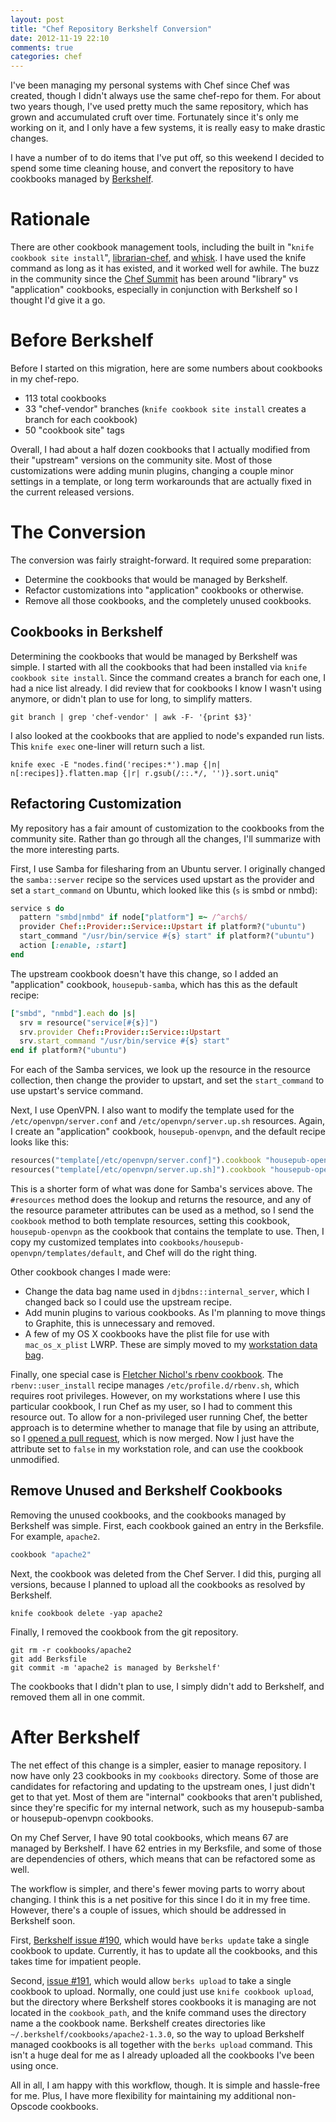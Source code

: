 ```yaml
---
layout: post
title: "Chef Repository Berkshelf Conversion"
date: 2012-11-19 22:10
comments: true
categories: chef
---
```


I've been managing my personal systems with Chef since Chef was
created, though I didn't always use the same chef-repo for them. For
about two years though, I've used pretty much the same repository,
which has grown and accumulated cruft over time. Fortunately since
it's only me working on it, and I only have a few systems, it is
really easy to make drastic changes.

I have a number of to do items that I've put off, so this weekend I
decided to spend some time cleaning house, and convert the repository
to have cookbooks managed by [Berkshelf](http://berkshelf.com/).

# Rationale

There are other cookbook management tools, including the built in
"`knife cookbook site install`",
[librarian-chef](https://github.com/applicationsonline/librarian), and
[whisk](https://github.com/kisoku/whisk). I have used the knife
command as long as it has existed, and it worked well for awhile. The
buzz in the community since the
[Chef Summit](http://wiki.opscode.com/display/chef/Opscode+Community+Summit+2)
has been around "library" vs "application" cookbooks, especially in
conjunction with Berkshelf so I thought I'd give it a go.

# Before Berkshelf

Before I started on this migration, here are some numbers about
cookbooks in my chef-repo.

- 113 total cookbooks
- 33 "chef-vendor" branches (`knife cookbook site install` creates a
  branch for each cookbook)
- 50 "cookbook site" tags

Overall, I had about a half dozen cookbooks that I actually modified
from their "upstream" versions on the community site. Most of those
customizations were adding munin plugins, changing a couple minor
settings in a template, or long term workarounds that are actually
fixed in the current released versions.

# The Conversion

The conversion was fairly straight-forward. It required some preparation:

- Determine the cookbooks that would be managed by Berkshelf.
- Refactor customizations into "application" cookbooks or otherwise.
- Remove all those cookbooks, and the completely unused cookbooks.

## Cookbooks in Berkshelf

Determining the cookbooks that would be managed by Berkshelf was
simple. I started with all the cookbooks that had been installed via
`knife cookbook site install`. Since the command creates a branch for
each one, I had a nice list already. I did review that for cookbooks I
know I wasn't using anymore, or didn't plan to use for long, to
simplify matters.

```
git branch | grep 'chef-vendor' | awk -F- '{print $3}'
```

I also looked at the cookbooks that are applied to node's expanded run
lists. This `knife exec` one-liner will return such a list.

```
knife exec -E "nodes.find('recipes:*').map {|n| n[:recipes]}.flatten.map {|r| r.gsub(/::.*/, '')}.sort.uniq"
```

## Refactoring Customization

My repository has a fair amount of customization to the cookbooks from
the community site. Rather than go through all the changes, I'll
summarize with the more interesting parts.

First, I use Samba for filesharing from an Ubuntu server. I originally
changed the `samba::server` recipe so the services used upstart as the
provider and set a `start_command` on Ubuntu, which looked like this
(`s` is smbd or nmbd):

```ruby
service s do
  pattern "smbd|nmbd" if node["platform"] =~ /^arch$/
  provider Chef::Provider::Service::Upstart if platform?("ubuntu")
  start_command "/usr/bin/service #{s} start" if platform?("ubuntu")
  action [:enable, :start]
end
```

The upstream cookbook doesn't have this change, so I added an
"application" cookbook, `housepub-samba`, which has this as the
default recipe:

```ruby
["smbd", "nmbd"].each do |s|
  srv = resource("service[#{s}]")
  srv.provider Chef::Provider::Service::Upstart
  srv.start_command "/usr/bin/service #{s} start"
end if platform?("ubuntu")
```

For each of the Samba services, we look up the resource in the
resource collection, then change the provider to upstart, and set the
`start_command` to use upstart's service command.

Next, I use OpenVPN. I also want to modify the template used for the
`/etc/openvpn/server.conf` and `/etc/openvpn/server.up.sh` resources.
Again, I create an "application" cookbook, `housepub-openvpn`, and the
default recipe looks like this:

```ruby
resources("template[/etc/openvpn/server.conf]").cookbook "housepub-openvpn"
resources("template[/etc/openvpn/server.up.sh]").cookbook "housepub-openvpn"
```

This is a shorter form of what was done for Samba's services above.
The `#resources` method does the lookup and returns the resource, and
any of the resource parameter attributes can be used as a method, so I
send the `cookbook` method to both template resources, setting this
cookbook, `housepub-openvpn` as the cookbook that contains the
template to use. Then, I copy my customized templates into
`cookbooks/housepub-openvpn/templates/default`, and Chef will do the
right thing.

Other cookbook changes I made were:

- Change the data bag name used in `djbdns::internal_server`, which I
  changed back so I could use the upstream recipe.
- Add munin plugins to various cookbooks. As I'm planning to move
  things to Graphite, this is unnecessary and removed.
- A few of my OS X cookbooks have the plist file for use with
  `mac_os_x_plist` LWRP. These are simply moved to my
  [workstation data bag](https://github.com/jtimberman/workstation-chef-repo/blob/master/cookbooks/workstation/recipes/default.rb#L72-L76).

Finally, one special case is
[Fletcher Nichol's rbenv cookbook](http://fnichol.github.com/chef-rbenv/).
The `rbenv::user_install` recipe manages `/etc/profile.d/rbenv.sh`,
which requires root privileges. However, on my workstations where I
use this particular cookbook, I run Chef as my user, so I had to
comment this resource out. To allow for a non-privileged user running
Chef, the better approach is to determine whether to manage that file
by using an attribute, so I
[opened a pull request](https://github.com/fnichol/chef-rbenv/pull/20),
which is now merged. Now I just have the attribute set to `false` in
my workstation role, and can use the cookbook unmodified.

## Remove Unused and Berkshelf Cookbooks

Removing the unused cookbooks, and the cookbooks managed by Berkshelf
was simple. First, each cookbook gained an entry in the Berksfile. For
example, `apache2`.

```ruby
cookbook "apache2"
```

Next, the cookbook was deleted from the Chef Server. I did this,
purging all versions, because I planned to upload all the cookbooks as
resolved by Berkshelf.

```
knife cookbook delete -yap apache2
```

Finally, I removed the cookbook from the git repository.

```
git rm -r cookbooks/apache2
git add Berksfile
git commit -m 'apache2 is managed by Berkshelf'
```

The cookbooks that I didn't plan to use, I simply didn't add to
Berkshelf, and removed them all in one commit.

# After Berkshelf

The net effect of this change is a simpler, easier to manage
repository. I now have only 23 cookbooks in my `cookbooks` directory.
Some of those are candidates for refactoring and updating to the
upstream ones, I just didn't get to that yet. Most of them are
"internal" cookbooks that aren't published, since they're specific for
my internal network, such as my housepub-samba or housepub-openvpn
cookbooks.

On my Chef Server, I have 90 total cookbooks, which means 67 are
managed by Berkshelf. I have 62 entries in my Berksfile, and some of
those are dependencies of others, which means that can be refactored
some as well.

The workflow is simpler, and there's fewer moving parts to worry about
changing. I think this is a net positive for this since I do it in my
free time. However, there's a couple of issues, which should be
addressed in Berkshelf soon.

First,
[Berkshelf issue #190](https://github.com/RiotGames/berkshelf/issues/190),
which would have `berks update` take a single cookbook to update.
Currently, it has to update all the cookbooks, and this takes time for
impatient people.

Second,
[issue #191](https://github.com/RiotGames/berkshelf/issues/191), which
would allow `berks upload` to take a single cookbook to upload.
Normally, one could just use `knife cookbook upload`, but the
directory where Berkshelf stores cookbooks it is managing are not
located in the `cookbook_path`, and the knife command uses the
directory name a the cookbook name. Berkshelf creates directories like
`~/.berkshelf/cookbooks/apache2-1.3.0`, so the way to upload Berkshelf
managed cookbooks is all together with the `berks upload` command.
This isn't a huge deal for me as I already uploaded all the cookbooks
I've been using once.

All in all, I am happy with this workflow, though. It is simple and
hassle-free for me. Plus, I have more flexibility for maintaining my
additional non-Opscode cookbooks.
